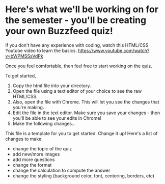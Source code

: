  
# Here's what we'll be working on for the semester - you'll be creating your own Buzzfeed quiz!

If you don't have any experience with coding, watch this HTML/CSS Youtube video to learn the basics. 
https://www.youtube.com/watch?v=bWPMSSsVdPk

Once you feel comfortable, then feel free to start working on the quiz.

To get started,
1. Copy the html file into your directory.
2. Open the file using a text editor of your choice to see the raw HTML/CSS.
3. Also, open the file with Chrome. This will let you see the changes that you're making.
4. Edit the file in the text editor. Make sure you save your changes - then you'll be able to see your edits in Chrome!
5. Make the following changes...

This file is a template for you to get started. Change it up! Here's a list of changes to make:
- change the topic of the quiz
- add new/more images
- add more questions
- change the format
- change the calculation to compute the answer
- change the styling (background color, font, centering, borders, etc)
